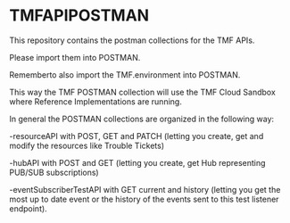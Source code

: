 # TMFAPIPOSTMAN

This repository contains the postman collections for the TMF APIs.

Please import them into POSTMAN.

Rememberto also import the TMF.environment into POSTMAN.

This way the TMF POSTMAN collection will use the TMF Cloud Sandbox where Reference Implementations are running.

In general the POSTMAN collections are organized in the following way:

-resourceAPI with POST, GET and PATCH (letting you create, get and modify the resources like Trouble Tickets)

-hubAPI with POST and GET (letting you create, get Hub representing PUB/SUB subscriptions)

-eventSubscriberTestAPI with GET current and history (letting you get the most up to date event or the history of the events 
sent to this test listener endpoint).
